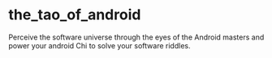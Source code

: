 # the_tao_of_android
Perceive the software universe through the eyes of the Android masters and power your android Chi to solve your software riddles.
